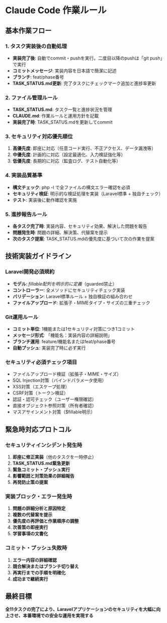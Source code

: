 # Claude Code 作業ルール

## 基本作業フロー

### 1. タスク実装後の自動処理
- **実装完了後**: 自動でcommit・pushを実行。二度目以降のpushは「git push」で実行
- **コミットメッセージ**: 実装内容を日本語で簡潔に記述
- **ブランチ**: feat/phase番号
- **TASK_STATUS.md更新**: 完了タスクにチェックマーク追加と進捗率更新

### 2. ファイル管理ルール
- **TASK_STATUS.md**: タスク一覧と進捗状況を管理
- **CLAUDE.md**: 作業ルールと運用方針を記載
- **実装完了時**: TASK_STATUS.mdを更新してcommit

### 3. セキュリティ対応優先順位
1. **高優先度**: 即座に対応（任意コード実行、不正アクセス、データ漏洩等）
2. **中優先度**: 計画的に対応（設定最適化、入力検証強化等）
3. **低優先度**: 長期的に対応（監査ログ、テスト自動化等）

### 4. 実装品質基準
- **構文チェック**: php -l で全ファイルの構文エラー確認を必須
- **セキュリティ検証**: 明示的な検証処理を実装（Laravel標準 + 独自チェック）
- **テスト**: 実装後に動作確認を実施

### 5. 進捗報告ルール
- **各タスク完了時**: 実装内容、セキュリティ効果、解決した問題を報告
- **問題発生時**: 問題の詳細、解決策、代替案を提示
- **次のタスク提案**: TASK_STATUS.mdの優先度に基づいて次の作業を提案

## 技術実装ガイドライン

### Laravel開発必須規約
- **モデル**: $fillable配列を明示的に定義（$guarded禁止）
- **コントローラー**: 全メソッドにセキュリティチェック実装
- **バリデーション**: Laravel標準ルール + 独自検証の組み合わせ
- **ファイルアップロード**: 拡張子・MIMEタイプ・サイズの三重チェック

### Git運用ルール
- **コミット単位**: 1機能または1セキュリティ対策につき1コミット
- **メッセージ形式**: 「機能名：実装内容の詳細説明」
- **ブランチ運用**: feature/機能名またはfeat/phase番号
- **自動プッシュ**: 実装完了時に必ず実行

### セキュリティ必須チェック項目
- ファイルアップロード検証（拡張子・MIME・サイズ）
- SQL Injection対策（バインドパラメータ使用）
- XSS対策（エスケープ処理）
- CSRF対策（トークン検証）
- 認証・認可チェック（ユーザー権限確認）
- 直接オブジェクト参照対策（所有者確認）
- マスアサインメント対策（$fillable明示）

## 緊急時対応プロトコル

### セキュリティインシデント発生時
1. **即座に修正実装**（他のタスクを一時停止）
2. **TASK_STATUS.md緊急更新**
3. **緊急コミット・プッシュ実行**
4. **影響範囲と対策効果の詳細報告**
5. **再発防止策の提案**

### 実装ブロック・エラー発生時
1. **問題の詳細分析と原因特定**
2. **複数の代替案を提示**
3. **優先度の再評価と作業順序の調整**
4. **次善策の即座実行**
5. **学習事項の文書化**

### コミット・プッシュ失敗時
1. **エラー内容の詳細確認**
2. **競合解決またはブランチ切り替え**
3. **再実行までの手順を明確化**
4. **成功まで継続実行**

## 最終目標

**全11タスクの完了により、Laravelアプリケーションのセキュリティを大幅に向上させ、本番環境での安全な運用を実現する**
